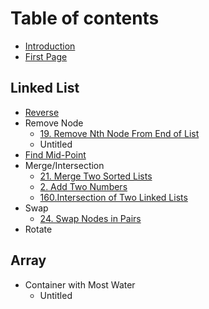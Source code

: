 # Table of contents

* [Introduction](README.md)
* [First Page](first-page.md)

## Linked List

* [Reverse](linked-list/206.-reverse-linked-list.md)
* Remove Node
  * [19. Remove Nth Node From End of List](linked-list/shan-jie-dian/19.-remove-nth-node-from-end-of-list.md)
  * Untitled
* [Find Mid-Point](linked-list/zhao-zhong-dian.md)
* Merge/Intersection
  * [21. Merge Two Sorted Lists](linked-list/merge/21.-merge-two-sorted-lists.md)
  * [2. Add Two Numbers](linked-list/merge/untitled.md)
  * [160.Intersection of Two Linked Lists](linked-list/merge/160.intersection-of-two-linked-lists.md)
* Swap
  * [24. Swap Nodes in Pairs](linked-list/swap/24.-swap-nodes-in-pairs.md)
* Rotate

## Array

* Container with Most Water
  * Untitled

